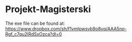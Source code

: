# Projekt-Magisterski

The exe file can be found at:
https://www.dropbox.com/sh/f1vmlpwsvb9o8vq/AAA5np-Rgf_c7qu2IRdSxOzca?dl=0
